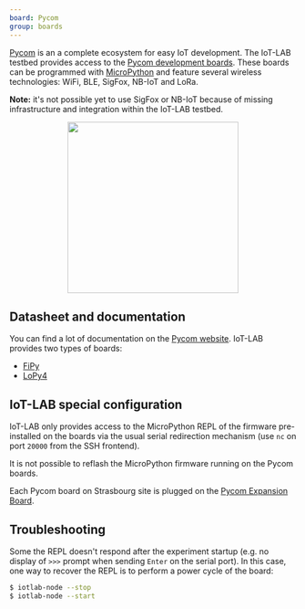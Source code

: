 ```yaml
---
board: Pycom
group: boards
---
```


[Pycom](https://pycom.io/) is an a complete ecosystem for easy IoT development.
The IoT-LAB testbed provides access to the
[Pycom development boards](https://docs.pycom.io/products/). These boards
can be programmed with [MicroPython](https://micropython.org/) and feature
several wireless technologies: WiFi, BLE, SigFox, NB-IoT and LoRa.

**Note:** it's not possible yet to use SigFox or NB-IoT because of missing
infrastructure and integration within the IoT-LAB testbed.

<div style="text-align:center">
<img src="{{ '/assets/images/docs/boards/pycom/' | relative_url}}fipy.jpg" style="width:300px;"/>
</div>

## Datasheet and documentation

You can find a lot of documentation on the
[Pycom website](https://docs.pycom.io/). IoT-LAB provides two types of boards:


* [FiPy](https://docs.pycom.io/datasheets/development/fipy/)
* [LoPy4](https://docs.pycom.io/datasheets/development/lopy4/)

## IoT-LAB special configuration

IoT-LAB only provides access to the MicroPython REPL of the firmware
pre-installed on the boards via the usual serial redirection mechanism (use
`nc` on port `20000` from the SSH frontend).

It is not possible to reflash the MicroPython firmware running on the Pycom
 boards.

Each Pycom board on Strasbourg site is plugged on the
[Pycom Expansion Board](https://docs.pycom.io/datasheets/expansionboards/expansion3/).

## Troubleshooting

Some the REPL doesn't respond after the experiment startup (e.g. no display of
`>>>` prompt when sending `Enter` on the serial port).
In this case, one way to recover the REPL is to perform a power cycle of the
board:

```bash
$ iotlab-node --stop
$ iotlab-node --start
```
